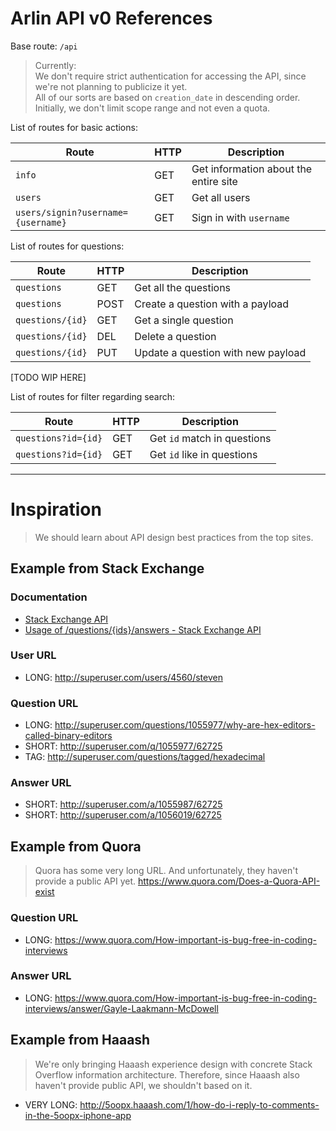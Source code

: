 Arlin API v0 References
=======================

Base route: `/api`

> Currently:  
> We don't require strict authentication for accessing the API, since we're not planning to publicize it yet.  
> All of our sorts are based on `creation_date` in descending order. Initially, we don't limit scope range and not even a quota.

List of routes for basic actions:

| Route   | HTTP | Description
|---------|------|------------
| `info`  | GET  | Get information about the entire site
| `users` | GET  | Get all users
| `users/signin?username={username}` | GET | Sign in with `username`

List of routes for questions:

| Route            | HTTP | Description
|------------------|------|------------
| `questions`      | GET  | Get all the questions
| `questions`      | POST | Create a question with a payload
| `questions/{id}` | GET  | Get a single question
| `questions/{id}` | DEL  | Delete a question
| `questions/{id}` | PUT  | Update a question with new payload

[TODO WIP HERE]

List of routes for filter regarding search:

| Route               | HTTP | Description
|---------------------|------|------------
| `questions?id={id}` | GET  | Get `id` match in questions
| `questions?id={id}` | GET  | Get `id` like in questions

*  *  *  *  *  *  *  *  *  *  *  *  *  *  *  *  *  *  *  *

Inspiration
===========

> We should learn about API design best practices from the top sites.

Example from Stack Exchange
---------------------------

### Documentation

+ [Stack Exchange API](https://api.stackexchange.com/docs)
+ [Usage of /questions/{ids}/answers - Stack Exchange API](https://api.stackexchange.com/docs/answers-on-questions)

### User URL

+ LONG: http://superuser.com/users/4560/steven

### Question URL

+ LONG: http://superuser.com/questions/1055977/why-are-hex-editors-called-binary-editors
+ SHORT: http://superuser.com/q/1055977/62725
+ TAG: http://superuser.com/questions/tagged/hexadecimal

### Answer URL

+ SHORT: http://superuser.com/a/1055987/62725
+ SHORT: http://superuser.com/a/1056019/62725

Example from Quora
------------------

> Quora has some very long URL. And unfortunately, they haven't provide a public API yet. <https://www.quora.com/Does-a-Quora-API-exist>

### Question URL

+ LONG: https://www.quora.com/How-important-is-bug-free-in-coding-interviews

### Answer URL

+ LONG: https://www.quora.com/How-important-is-bug-free-in-coding-interviews/answer/Gayle-Laakmann-McDowell

Example from Haaash
-------------------

> We're only bringing Haaash experience design with concrete Stack Overflow information architecture. Therefore, since Haaash also haven't provide public API, we shouldn't based on it.

+ VERY LONG: http://5oopx.haaash.com/1/how-do-i-reply-to-comments-in-the-5oopx-iphone-app
